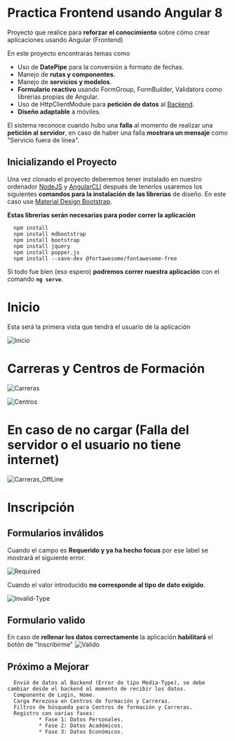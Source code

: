 # Practica Frontend usando Angular 8
Proyecto que realice para **reforzar el conocimiento** sobre cómo crear aplicaciones usando Angular (Frontend)

En este proyecto encontraras temas como
  - Uso de **DatePipe** para la conversión a formato de fechas.
  - Manejo de **rutas y componentes**.
  - Manejo de **servicios y modelos**.
  - **Formulario reactivo** usando FormGroup, FormBuilder, Validators como librerias propias de Angular.
  - Uso de HttpClientModule para **petición de datos** al [Backend](https://github.com/Amonbe8080/Practica_API_Angular/tree/backend).
  - **Diseño adaptable** a móviles.
  
El sistema reconoce cuando hubo una **falla** al momento de realizar una **petición al servidor**, en caso de haber una falla **mostrara un mensaje** como "Servicio fuera de línea".
  
## Inicializando el Proyecto

Una vez clonado el proyecto deberemos tener instalado en nuestro ordenador [NodeJS](https://nodejs.org/es/) y [AngularCLI](https://cli.angular.io/) después de tenerlos usaremos los siguientes **comandos para la instalación de las librerías** de diseño. En este caso use [Material Design Bootstrap](https://mdbootstrap.com/).

**Estas librerías serán necesarias para poder correr la aplicación**

      npm install
      npm install mdbootstrap
      npm install bootstrap
      npm install jquery
      npm install popper.js
      npm install --save-dev @fortawesome/fontawesome-free

Si todo fue bien (eso espero) **podremos correr nuestra aplicación** con el comando **`ng serve`**.

# Inicio

Esta será la primera vista que tendrá el usuario de la aplicación

  ![Inicio](https://github.com/Amonbe8080/Practica_API_Angular/blob/frontend/Screenshots/Inicio.gif)

# Carreras y Centros de Formación 
  ![Carreras](https://github.com/Amonbe8080/Practica_API_Angular/blob/frontend/Screenshots/carreras.png)
  
  ![Centros](https://github.com/Amonbe8080/Practica_API_Angular/blob/frontend/Screenshots/centros.png)
  
# En caso de no cargar (Falla del servidor o el usuario no tiene internet)
  ![Carreras_OffLine](https://github.com/Amonbe8080/Practica_API_Angular/blob/frontend/Screenshots/offline.png)
  
# Inscripción

  ## Formularios inválidos

  Cuando el campo es **Requerido y ya ha hecho focus** por ese label se mostrará el siguiente error.
  
  ![Required](https://github.com/Amonbe8080/Practica_API_Angular/blob/frontend/Screenshots/Invalid-Form1.gif)
  
   Cuando el valor introducido **no corresponde al tipo de dato exigido**.
   
   ![Invalid-Type](https://github.com/Amonbe8080/Practica_API_Angular/blob/frontend/Screenshots/Invalid-Form2.gif)
   
  ## Formulario valido

  En caso de **rellenar los datos correctamente** la aplicación **habilitará** el botón de "Inscribirme"
  ![Valido](https://github.com/Amonbe8080/Practica_API_Angular/blob/frontend/Screenshots/Valid-Form.gif)
  
## Próximo a Mejorar
      Envió de datos al Backend (Error de tipo Media-Type), se debe cambiar desde el backend al momento de recibir los datos.
      Componente de Login, Home.
      Carga Perezosa en Centros de formación y Carreras.
      Filtros de búsqueda para Centros de formación y Carreras.
      Registro con varias fases:
              * Fase 1: Datos Personales.
              * Fase 2: Datos Académicos.
              * Fase 3: Datos Económicos.

      
              
       

